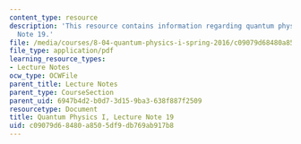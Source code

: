 ```yaml
---
content_type: resource
description: 'This resource contains information regarding quantum physics: Lecture
  Note 19.'
file: /media/courses/8-04-quantum-physics-i-spring-2016/c09079d68480a8505df9db769ab917b8_MIT8_04S16_LecNotes19.pdf
file_type: application/pdf
learning_resource_types:
- Lecture Notes
ocw_type: OCWFile
parent_title: Lecture Notes
parent_type: CourseSection
parent_uid: 6947b4d2-b0d7-3d15-9ba3-638f887f2509
resourcetype: Document
title: Quantum Physics I, Lecture Note 19
uid: c09079d6-8480-a850-5df9-db769ab917b8
---
```

